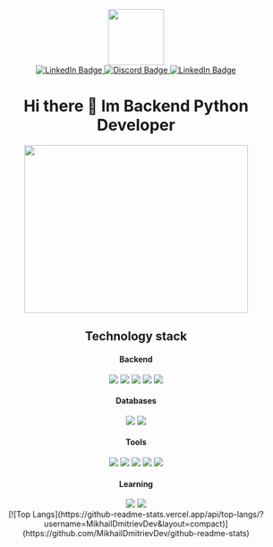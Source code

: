 
<div id="header" align="center">
  <img src="https://media.giphy.com/media/IWiAPmq1HS9QZRu8PT/giphy-downsized-large.gif" width="100"/>
</div>
  <div id="badges" align="center">
    <a href="https://t.me/futhep">
      <img src="https://img.shields.io/badge/telegram-blue?logo=telegram&logoColor=white&style=for-the-badge" alt="LinkedIn Badge"/>
    </a>
    <a href="https://discordapp.com/users/450385665830420500/">
      <img src="https://img.shields.io/badge/discord-magenta?logo=discord&logoColor=white&style=for-the-badge" alt="Discord Badge"/>
    </a>
    <a href="https://www.linkedin.com/in/mikhail-podbereznikov-0bb040225/">
      <img src="https://img.shields.io/badge/LinkedIn-blue?style=for-the-badge&logo=linkedin&logoColor=white" alt="LinkedIn Badge"/>
    </a>
  </div>
  <h1 align="center">Hi there 👋 Im Backend Python Developer</h1>

  <div align="center">
    <div>
      <img src="https://media.giphy.com/media/SWoSkN6DxTszqIKEqv/giphy.gif" width="400" height="300"/>
    </div>
    <div>
      <h2>Technology stack</h2>
      <h4> Backend </h4>
      <img src="https://img.shields.io/badge/python-blue?style=for-the-badge&logo=python&logoColor=white"/>
      <img src="https://img.shields.io/badge/django-green?style=for-the-badge&logo=django&logoColor=white"/>
      <img src="https://img.shields.io/badge/DRF-blue?style=for-the-badge&logo=django&logoColor=white"/>
      <img src="https://img.shields.io/badge/Celery-orange?style=for-the-badge&logo=Celery&logoColor=white"/>
      <img src="https://img.shields.io/badge/pytest-yellow?style=for-the-badge&logo=pytest&logoColor=white"/>
      <h4> Databases </h4>
      <img src="https://img.shields.io/badge/Redis-orange?style=for-the-badge&logo=Redis&logoColor=white"/>
      <img src="https://img.shields.io/badge/PostgreSQL-gray?style=for-the-badge&logo=PostgreSQL&logoColor=white"/>
      <h4> Tools </h4>
      <img src="https://img.shields.io/badge/Linux-gray?style=for-the-badge&logo=Linux&logoColor=white"/>
      <img src="https://img.shields.io/badge/docker-blue?style=for-the-badge&logo=docker&logoColor=white"/>
      <img src="https://img.shields.io/badge/postman-orange?style=for-the-badge&logo=postman&logoColor=white"/>
      <img src="https://img.shields.io/badge/github-grey?style=for-the-badge&logo=github&logoColor=white"/>
      <img src="https://img.shields.io/badge/gitlab-orange?style=for-the-badge&logo=gitlab&logoColor=white"/>
      <h4> Learning </h4>
      <img src="https://img.shields.io/badge/typescript-yellow?style=for-the-badge&logo=typescript&logoColor=white"/>
      <img src="https://img.shields.io/badge/react-green?style=for-the-badge&logo=react&logoColor=white"/>
    </div>
  </div> 
<div align="center">[![Top Langs](https://github-readme-stats.vercel.app/api/top-langs/?username=MikhailDmitrievDev&layout=compact)](https://github.com/MikhailDmitrievDev/github-readme-stats)</div>


